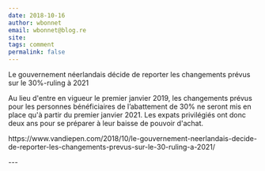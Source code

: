 ```yaml
---
date: 2018-10-16
author: wbonnet
email: wbonnet@blog.re
site: 
tags: comment
permalink: false
---
```


<p>Le gouvernement néerlandais décide de reporter les changements prévus sur le 30%-ruling à 2021</p>

<p>Au lieu d'entre en vigueur le premier janvier 2019, les changements prévus pour les personnes bénéficiaires de l’abattement de 30% ne seront mis en place qu'à partir du premier janvier 2021. Les expats privilégiés ont donc deux ans pour se préparer à leur baisse de pouvoir d'achat.</p>

<p>https://www.vandiepen.com/2018/10/le-gouvernement-neerlandais-decide-de-reporter-les-changements-prevus-sur-le-30-ruling-a-2021/</p>
---